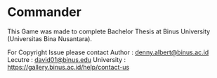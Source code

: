# Commander
This Game was made to complete Bachelor Thesis at Binus University (Universitas Bina Nusantara).

For Copyright Issue please contact
Author : denny.albert@binus.ac.id
Lecutre : david01@binus.edu
University : https://gallery.binus.ac.id/help/contact-us
